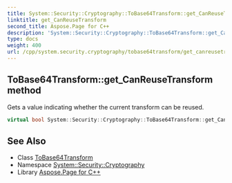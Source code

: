 ```yaml
---
title: System::Security::Cryptography::ToBase64Transform::get_CanReuseTransform method
linktitle: get_CanReuseTransform
second_title: Aspose.Page for C++
description: 'System::Security::Cryptography::ToBase64Transform::get_CanReuseTransform method. Gets a value indicating whether the current transform can be reused in C++.'
type: docs
weight: 400
url: /cpp/system.security.cryptography/tobase64transform/get_canreusetransform/
---
```

## ToBase64Transform::get_CanReuseTransform method


Gets a value indicating whether the current transform can be reused.

```cpp
virtual bool System::Security::Cryptography::ToBase64Transform::get_CanReuseTransform()
```

## See Also

* Class [ToBase64Transform](../)
* Namespace [System::Security::Cryptography](../../)
* Library [Aspose.Page for C++](../../../)
